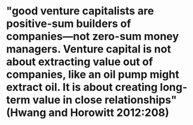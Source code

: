 # "good venture capitalists are positive-sum builders of companies―not zero-sum money managers. Venture capital is not about extracting value out of companies, like an oil pump might extract oil. It is about creating long-term value in close relationships" (Hwang and Horowitt 2012:208)